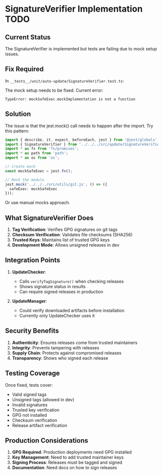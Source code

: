 # SignatureVerifier Implementation TODO

## Current Status
The SignatureVerifier is implemented but tests are failing due to mock setup issues.

## Fix Required

In `__tests__/unit/auto-update/SignatureVerifier.test.ts`:

The mock setup needs to be fixed. Current error:
```
TypeError: mockSafeExec.mockImplementation is not a function
```

## Solution
The issue is that the jest.mock() call needs to happen after the import. Try this pattern:

```typescript
import { describe, it, expect, beforeEach, jest } from '@jest/globals';
import { SignatureVerifier } from '../../../src/update/SignatureVerifier.js';
import * as fs from 'fs/promises';
import * as path from 'path';
import * as os from 'os';

// Create mock
const mockSafeExec = jest.fn();

// Mock the module
jest.mock('../../../src/utils/git.js', () => ({
  safeExec: mockSafeExec
}));
```

Or use manual mocks approach.

## What SignatureVerifier Does

1. **Tag Verification**: Verifies GPG signatures on git tags
2. **Checksum Verification**: Validates file checksums (SHA256)
3. **Trusted Keys**: Maintains list of trusted GPG keys
4. **Development Mode**: Allows unsigned releases in dev

## Integration Points

1. **UpdateChecker**: 
   - Calls `verifyTagSignature()` when checking releases
   - Shows signature status in results
   - Can require signed releases in production

2. **UpdateManager**:
   - Could verify downloaded artifacts before installation
   - Currently only UpdateChecker uses it

## Security Benefits

1. **Authenticity**: Ensures releases come from trusted maintainers
2. **Integrity**: Prevents tampering with releases
3. **Supply Chain**: Protects against compromised releases
4. **Transparency**: Shows who signed each release

## Testing Coverage

Once fixed, tests cover:
- Valid signed tags
- Unsigned tags (allowed in dev)
- Invalid signatures
- Trusted key verification
- GPG not installed
- Checksum verification
- Release artifact verification

## Production Considerations

1. **GPG Required**: Production deployments need GPG installed
2. **Key Management**: Need to add trusted maintainer keys
3. **Signing Process**: Releases must be tagged and signed
4. **Documentation**: Need docs on how to sign releases